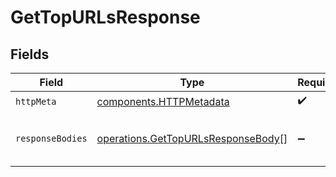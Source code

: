 # GetTopURLsResponse


## Fields

| Field                                                                                    | Type                                                                                     | Required                                                                                 | Description                                                                              |
| ---------------------------------------------------------------------------------------- | ---------------------------------------------------------------------------------------- | ---------------------------------------------------------------------------------------- | ---------------------------------------------------------------------------------------- |
| `httpMeta`                                                                               | [components.HTTPMetadata](../../models/components/httpmetadata.md)                       | :heavy_check_mark:                                                                       | N/A                                                                                      |
| `responseBodies`                                                                         | [operations.GetTopURLsResponseBody](../../models/operations/gettopurlsresponsebody.md)[] | :heavy_minus_sign:                                                                       | The top URLs by number of clicks                                                         |
